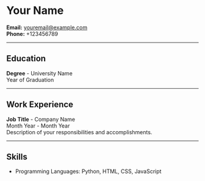 # Your Name
**Email:** youremail@example.com  
**Phone:** +123456789  

---

## Education
**Degree** - University Name  
Year of Graduation  

---

## Work Experience
**Job Title** - Company Name  
Month Year - Month Year  
Description of your responsibilities and accomplishments.

---

## Skills
- Programming Languages: Python, HTML, CSS, JavaScript
